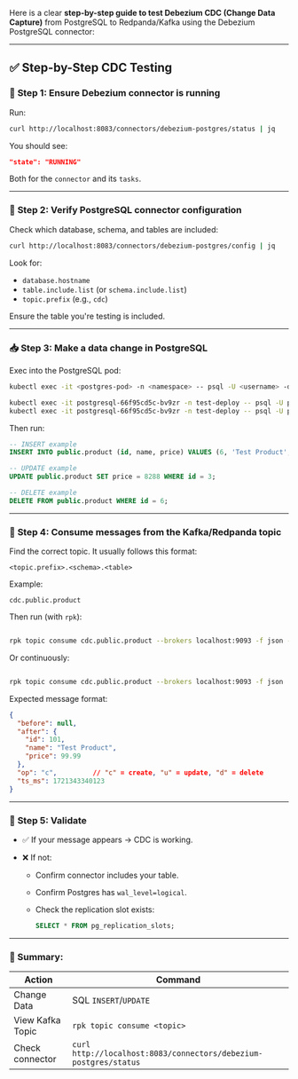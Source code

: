 Here is a clear **step-by-step guide to test Debezium CDC (Change Data Capture)** from PostgreSQL to Redpanda/Kafka using the Debezium PostgreSQL connector:

---

## ✅ Step-by-Step CDC Testing

### 🔧 **Step 1: Ensure Debezium connector is running**

Run:

```bash
curl http://localhost:8083/connectors/debezium-postgres/status | jq
```

You should see:

```json
"state": "RUNNING"
```

Both for the `connector` and its `tasks`.

---

### 🧪 **Step 2: Verify PostgreSQL connector configuration**

Check which database, schema, and tables are included:

```bash
curl http://localhost:8083/connectors/debezium-postgres/config | jq
```

Look for:

* `database.hostname`
* `table.include.list` (or `schema.include.list`)
* `topic.prefix` (e.g., `cdc`)

Ensure the table you're testing is included.

---

### 📥 **Step 3: Make a data change in PostgreSQL**

Exec into the PostgreSQL pod:

```bash
kubectl exec -it <postgres-pod> -n <namespace> -- psql -U <username> -d <database>
```
<!-- postgresql-5dbb886c8b-xqv49 -->

```bash
kubectl exec -it postgresql-66f95cd5c-bv9zr -n test-deploy -- psql -U postgres -d testdb
kubectl exec -it postgresql-66f95cd5c-bv9zr -n test-deploy -- psql -U postgres -d cdcdb
```




Then run:

```sql
-- INSERT example
INSERT INTO public.product (id, name, price) VALUES (6, 'Test Product', 99.99);

-- UPDATE example
UPDATE public.product SET price = 8288 WHERE id = 3;

-- DELETE example
DELETE FROM public.product WHERE id = 6;
```

---

### 📡 **Step 4: Consume messages from the Kafka/Redpanda topic**

Find the correct topic. It usually follows this format:

```
<topic.prefix>.<schema>.<table>
```

Example:

```
cdc.public.product
```

Then run (with `rpk`):

```bash

rpk topic consume cdc.public.product --brokers localhost:9093 -f json -n 5
```

Or continuously:

```bash

rpk topic consume cdc.public.product --brokers localhost:9093 -f json | jq
```

Expected message format:

```json
{
  "before": null,
  "after": {
    "id": 101,
    "name": "Test Product",
    "price": 99.99
  },
  "op": "c",         // "c" = create, "u" = update, "d" = delete
  "ts_ms": 1721343340123
}
```

---

### 🔄 **Step 5: Validate**

* ✅ If your message appears → CDC is working.
* ❌ If not:

  * Confirm connector includes your table.
  * Confirm Postgres has `wal_level=logical`.
  * Check the replication slot exists:

    ```sql
    SELECT * FROM pg_replication_slots;
    ```

---

### 🎯 Summary:

| Action           | Command                                                          |
| ---------------- | ---------------------------------------------------------------- |
| Change Data      | SQL `INSERT`/`UPDATE`                                            |
| View Kafka Topic | `rpk topic consume <topic>`                                      |
| Check connector  | `curl http://localhost:8083/connectors/debezium-postgres/status` |